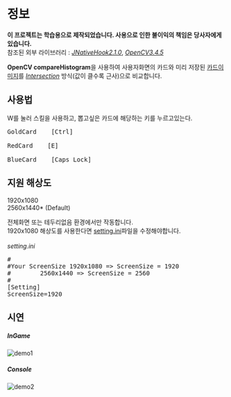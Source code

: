 # 정보
**이 프로젝트는 학습용으로 제작되었습니다. 사용으로 인한 불이익의 책임은 당사자에게 있습니다.**<br>
참조된 외부 라이브러리 :
[_JNativeHook2.1.0_](https://github.com/kwhat/jnativehook),
[_OpenCV3.4.5_](https://github.com/opencv/opencv)

**OpenCV compareHistogram**을 사용하여 사용자화면의 카드와 미리 저장된 [카드이미지](https://github.com/RyuSeonghyun/TF-AutoPicker/tree/master/TwistedFate%20Card%20AutoPicker/img)를
[_Intersection_](https://docs.opencv.org/3.4/d8/dc8/tutorial_histogram_comparison.html) 방식(값이 클수록 근사)으로 비교합니다.

## 사용법
W를 눌러 스킬을 사용하고, 뽑고싶은 카드에 해당하는 키를 누르고있는다.
<pre>
GoldCard    [Ctrl]

RedCard    [E]

BlueCard    [Caps Lock]
</pre>

## 지원 해상도
1920x1080<br>
2560x1440* (Default) 

전체화면 또는 테두리없음 환경에서만 작동합니다.<br>
1920x1080 해상도를 사용한다면 [setting.ini](https://github.com/RyuSeonghyun/TF-AutoPicker/blob/master/TwistedFate%20Card%20AutoPicker/setting.ini)파일을 수정해야합니다.
<br><br>
_setting.ini_
<pre>
#
#Your ScreenSize 1920x1080 => ScreenSize = 1920
#		 2560x1440 => ScreenSize = 2560
#
[Setting]
ScreenSize=1920
</pre>
## 시연
##### InGame
![demo1](https://github.com/RyuSeonghyun/TF-AutoPicker/blob/master/demo_gif/ingame.gif)
##### Console
![demo2](https://github.com/RyuSeonghyun/TF-AutoPicker/blob/master/demo_gif/console.gif)
